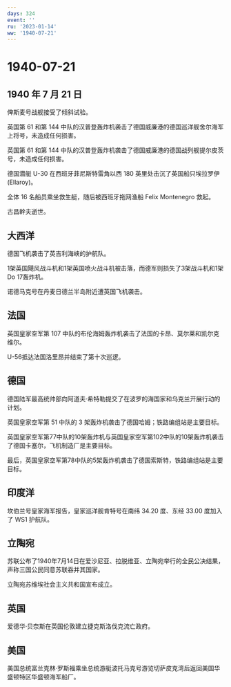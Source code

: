 ```yaml
---
days: 324
event: ''
ru: '2023-01-14'
ww: '1940-07-21'
---
```


# 1940-07-21

## 1940 年 7 月 21 日

俾斯麦号战舰接受了倾斜试验。

英国第 61 和第 144
中队的汉普登轰炸机袭击了德国威廉港的德国巡洋舰舍尔海军上将号，未造成任何损害。

英国第 61 和第 144
中队的汉普登轰炸机袭击了德国威廉港的德国战列舰提尔皮茨号，未造成任何损害。

德国潜艇 U-30 在西班牙菲尼斯特雷角以西 180 英里处击沉了英国船只埃拉罗伊
(Ellaroy)。

全体 16 名船员乘坐救生艇，随后被西班牙拖网渔船 Felix Montenegro 救起。

古昌幹夫逝世。

## 大西洋

德国飞机袭击了英吉利海峡的护航队。

1架英国飓风战斗机和1架英国喷火战斗机被击落，而德军则损失了3架战斗机和1架Do
17轰炸机。

诺德马克号在丹麦日德兰半岛附近遭英国飞机袭击。

## 法国

英国皇家空军第 107
中队的布伦海姆轰炸机袭击了法国的卡昂、莫尔莱和凯尔克维尔。

U-56抵达法国洛里昂并结束了第十次巡逻。

## 德国

德国陆军最高统帅部向阿道夫·希特勒提交了在波罗的海国家和乌克兰开展行动的计划。

英国皇家空军第 51 中队的 3
架轰炸机袭击了德国哈姆；铁路编组站是主要目标。

英国皇家空军第77中队的10架轰炸机与英国皇家空军第102中队的10架轰炸机袭击了德国卡塞尔，飞机制造厂是主要目标。

最后，英国皇家空军第78中队的5架轰炸机袭击了德国索斯特，铁路编组站是主要目标。

## 印度洋

坎伯兰号皇家海军报告，皇家巡洋舰肯特号在南纬 34.20 度、东经 33.00
度加入了 WS1 护航队。

## 立陶宛

苏联公布了1940年7月14日在爱沙尼亚、拉脱维亚、立陶宛举行的全民公决结果，声称三国公民同意苏联吞并其国家。

立陶宛苏维埃社会主义共和国宣布成立。

## 英国

爱德华·贝奈斯在英国伦敦建立捷克斯洛伐克流亡政府。

## 美国

美国总统富兰克林·罗斯福乘坐总统游艇波托马克号游览切萨皮克湾后返回美国华盛顿特区华盛顿海军船厂。